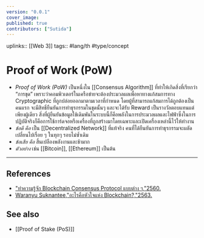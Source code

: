 ```yaml
---
version: "0.0.1"
cover_image:
published: true
contributors: ["Sutida"]
---
```

uplinks:: [[Web 3]]
tags:: #lang/th #type/concept

# Proof of Work (PoW)
- *Proof of Work (PoW)* เป็นหนึ่งใน [[Consensus Algorithm]] ที่ทำให้เกิดสิ่งที่เรียกว่า 
“การขุด”  เพราะว่าคอมพิวเตอร์ในเครือข่ายจะต้องประมวลผลเพื่อหาทางแก้สมการทาง Cryptographic ที่ถูกปล่อยออกมาตามเวลาที่กำหนด โดยผู้ที่สามารถแก้สมการได้ถูกต้องเป็นคนแรก จะมีสิทธิ์ยืนยันการทำธุรกรรมในชุดนั้นๆ และจะได้รับ Reward เป็นรางวัลตอบแทนแต่เพียงผู้เดียว สิ่งที่ผู้ยืนยันข้อมูลใช้เดิมพันในระบบนี้ก็คือพลังในการประมวลผลและไฟฟ้าซึ่งในการปฏิบัติจริงก็คือการใช้การ์ดจอหรือเครื่องที่ถูกสร้างมาโดยเฉพาะและเปิดเครื่องเหล่านี้ไว้ให้ทำงาน
- *ข้อดี คือ* เป็น [[Decentralized Network]] ที่แท้จริง คนที่ได้ยืนยันการทำธุรกรรมจะผลัดเปลี่ยนไปเรื่อย ๆ ในทุกๆ รอบไม่ซ้ำเดิม
- *ข้อเสีย คือ* สิ้นเปลืองพลังงานและช้ามาก 	
- *ตัวอย่าง*  เช่น  [[Bitcoin]], [[Ethereum]]  เป็นต้น
---
## References
- ["ทำความรู้จัก Blockchain Consensus Protocol แบบต่าง ๆ,"2560.](https://nuuneoi.com/blog/blog.php?read_id=933)
- [Waranyu Suknantee,"อะไรคือหัวใจแห่ง Blockchain?,"2563.](https://medium.com/bitkub/consensus-algorithms-2d30ae933a02)
## See also
 - [[Proof of Stake (PoS)]]
